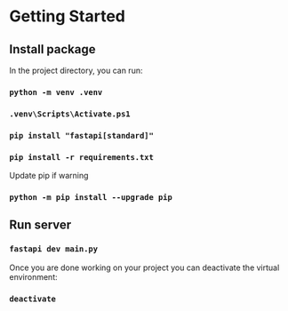# Getting Started

## Install package

In the project directory, you can run:

### `python -m venv .venv`

### `.venv\Scripts\Activate.ps1`

### `pip install "fastapi[standard]"`

### `pip install -r requirements.txt`

Update pip if warning

### `python -m pip install --upgrade pip`

## Run server

### `fastapi dev main.py`

Once you are done working on your project you can deactivate the virtual environment:

### `deactivate`

